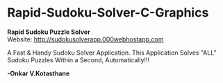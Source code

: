 # Rapid-Sudoku-Solver-C-Graphics
<b>Rapid Sudoku Puzzle Solver</b>
<br>Website: http://sudokusolverapp.000webhostapp.com

A Fast & Handy Sudoku Solver Application. This Application Solves "ALL" Sudoku Puzzles Within a Second, Automatically!!!

<b>-Onkar V.Kotasthane</b>

